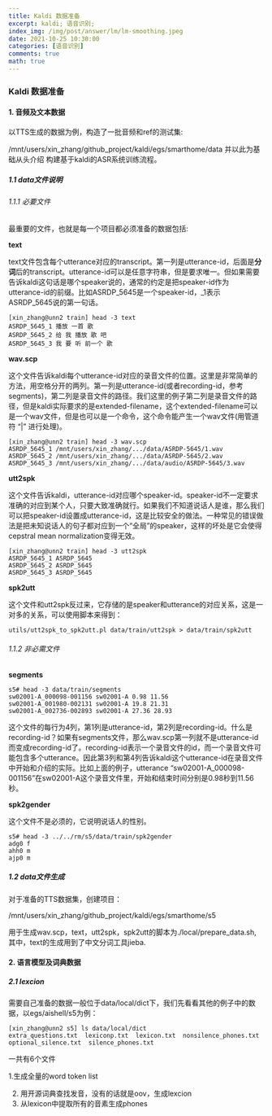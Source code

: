 ```yaml
---
title: Kaldi 数据准备
excerpt: kaldi; 语音识别;
index_img: /img/post/answer/lm/lm-smoothing.jpeg
date: 2021-10-25 10:30:00
categories: [语音识别]
comments: true
math: true
---
```

### Kaldi 数据准备

#### 1. 音频及文本数据

以TTS生成的数据为例，构造了一批音频和ref的测试集:

/mnt/users/xin_zhang/github_project/kaldi/egs/smarthome/data 并以此为基础从头介绍 构建基于kaldi的ASR系统训练流程。

##### 1.1 data文件说明

###### 1.1.1 必要文件

最重要的文件，也就是每一个项目都必须准备的数据包括:  

 **text**

text文件包含每个utterance对应的transcript。第一列是utterance-id，后面是**分词**后的transcript。utterance-id可以是任意字符串，但是要求唯一。但如果需要告诉kaldi这句话是哪个speaker说的，通常的约定是把speaker-id作为utterance-id的前缀。比如ASRDP_5645是一个speaker-id，_1表示ASRDP_5645说的第一句话。

```
[xin_zhang@unn2 train] head -3 text
ASRDP_5645_1 播放 一首 歌
ASRDP_5645_2 给 我 播放 歌 吧
ASRDP_5645_3 我 要 听 前一个 歌
```

**wav.scp**   

这个文件告诉kaldi每个utterance-id对应的录音文件的位置。这里是非常简单的方法，用空格分开的两列。第一列是utterance-id(或者recording-id，参考segments)，第二列是录音文件的路径。我们这里的例子第二列是录音文件的路径，但是kaldi实际要求的是extended-filename，这个extended-filename可以是一个wav文件，但是也可以是一个命令，这个命令能产生一个wav文件(用管道符 “|” 进行处理)。

```
[xin_zhang@unn2 train] head -3 wav.scp
ASRDP_5645_1 /mnt/users/xin_zhang/.../data/ASRDP-5645/1.wav
ASRDP_5645_2 /mnt/users/xin_zhang/.../data/ASRDP-5645/2.wav
ASRDP_5645_3 /mnt/users/xin_zhang/.../data/audio/ASRDP-5645/3.wav
```

**utt2spk**

这个文件告诉kaldi，utterance-id对应哪个speaker-id。speaker-id不一定要求准确的对应到某个人，只要大致准确就行。如果我们不知道说话人是谁，那么我们可以把speaker-id设置成utterance-id，这是比较安全的做法。一种常见的错误做法是把未知说话人的句子都对应到一个“全局”的speaker，这样的坏处是它会使得cepstral mean normalization变得无效。

```
[xin_zhang@unn2 train] head -3 utt2spk
ASRDP_5645_1 ASRDP_5645
ASRDP_5645_2 ASRDP_5645
ASRDP_5645_3 ASRDP_5645
```

**spk2utt** 

这个文件和utt2spk反过来，它存储的是speaker和utterance的对应关系，这是一对多的关系，可以使用脚本来得到：

```
utils/utt2spk_to_spk2utt.pl data/train/utt2spk > data/train/spk2utt
```

###### 1.1.2 非必需文件

**segments**

```
s5# head -3 data/train/segments
sw02001-A_000098-001156 sw02001-A 0.98 11.56
sw02001-A_001980-002131 sw02001-A 19.8 21.31
sw02001-A_002736-002893 sw02001-A 27.36 28.93
```

这个文件的每行为4列，第1列是utterance-id，第2列是recording-id。什么是recording-id？如果有segments文件，那么wav.scp第一列就不是utterance-id而变成recording-id了。recording-id表示一个录音文件的id，而一个录音文件可能包含多个utterance。因此第3列和第4列告诉kaldi这个utterance-id在录音文件中开始和介绍的实际。比如上面的例子，utterance “sw02001-A_000098-001156”在sw02001-A这个录音文件里，开始和结束时间分别是0.98秒到11.56秒。

**spk2gender**

这个文件不是必须的，它说明说话人的性别。

```
s5# head -3 ../../rm/s5/data/train/spk2gender
adg0 f
ahh0 m
ajp0 m
```

##### 1.2 data文件生成

对于准备的TTS数据集，创建项目：

/mnt/users/xin_zhang/github_project/kaldi/egs/smarthome/s5  

用于生成wav.scp，text，utt2spk，spk2utt的脚本为./local/prepare_data.sh, 其中，text的生成用到了中文分词工具jieba.



#### 2. 语言模型及词典数据

##### 2.1 lexcion

需要自己准备的数据一般位于data/local/dict下，我们先看看其他的例子中的数据，以egs/aishell/s5为例：

```
[xin_zhang@unn2 s5] ls data/local/dict
extra_questions.txt  lexiconp.txt  lexicon.txt  nonsilence_phones.txt  optional_silence.txt  silence_phones.txt
```

一共有6个文件





1.生成全量的word token list

2. 用开源词典查找发音，没有的话就是oov，生成lexcion
3. 从lexicon中提取所有的音素生成phones

















































 


